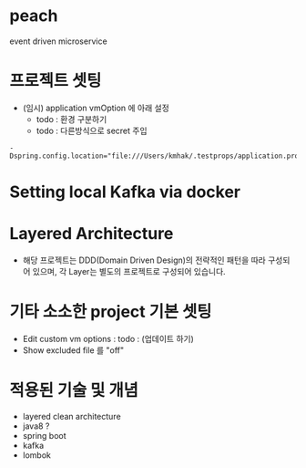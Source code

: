 # peach
event driven microservice
# 프로젝트 셋팅
- (임시) application vmOption 에 아래 설정
    - todo : 환경 구분하기
    - todo : 다른방식으로 secret 주입
```
-Dspring.config.location="file:///Users/kmhak/.testprops/application.properties"
```

# Setting local Kafka via docker

# Layered Architecture
- 해당 프로젝트는 DDD(Domain Driven Design)의 전략적인 패턴을 따라 구성되어 있으며, 각 Layer는 별도의 프로젝트로 구성되어 있습니다.


# 기타 소소한 project 기본 셋팅
- Edit custom vm options : todo : (업데이트 하기)
- Show excluded file 를 "off"

# 적용된 기술 및 개념
- layered clean architecture
- java8 ?  
- spring boot
- kafka
- lombok


